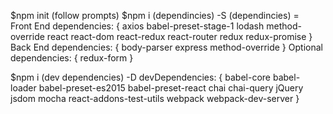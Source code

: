 $npm init (follow prompts)
$npm i (dependincies) -S
(dependincies) =   
Front End dependencies: { axios babel-preset-stage-1 lodash method-override react react-dom react-redux react-router redux redux-promise }
Back End dependencies: { body-parser express method-override }
Optional dependencies: { redux-form }

$npm i (dev dependencies) -D
devDependencies: { babel-core babel-loader babel-preset-es2015 babel-preset-react chai chai-query jQuery jsdom mocha react-addons-test-utils webpack webpack-dev-server }

